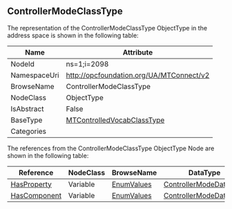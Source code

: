 <!-- objecttype -->
## ControllerModeClassType
  
<!-- end of text -->
The representation of the ControllerModeClassType ObjectType in the address space is shown in the following table:  

|Name|Attribute|
|---|---|
|NodeId|ns=1;i=2098|
|NamespaceUri|http://opcfoundation.org/UA/MTConnect/v2|
|BrowseName|ControllerModeClassType|
|NodeClass|ObjectType|
|IsAbstract|False|
|BaseType|[MTControlledVocabClassType](../../ObjectTypes/MTControlledVocabClassType/readme.md)|
|Categories||

The references from the ControllerModeClassType ObjectType Node are shown in the following table:  

|Reference|NodeClass|BrowseName|DataType|TypeDefinition|ModellingRule|
|---|---|---|---|---|---|
|[HasProperty](../../../Core/Part3/ReferenceTypes/HasProperty/readme.md)|Variable|[EnumValues](#EnumValues)|[ControllerModeDataType](../../DataTypes/ControllerModeDataType/readme.md)|[ControllerModeDataType](../../DataTypes/ControllerModeDataType/readme.md)|[Mandatory](../../../Core/Objects/Mandatory/readme.md)|
|[HasComponent](../../../Core/Part3/ReferenceTypes/HasComponent/readme.md)|Variable|[EnumValues](#EnumValues)|[ControllerModeDataType](../../DataTypes/ControllerModeDataType/readme.md)|[ControllerModeDataType](../../DataTypes/ControllerModeDataType/readme.md)|[Mandatory](../../../Core/Objects/Mandatory/readme.md)|


